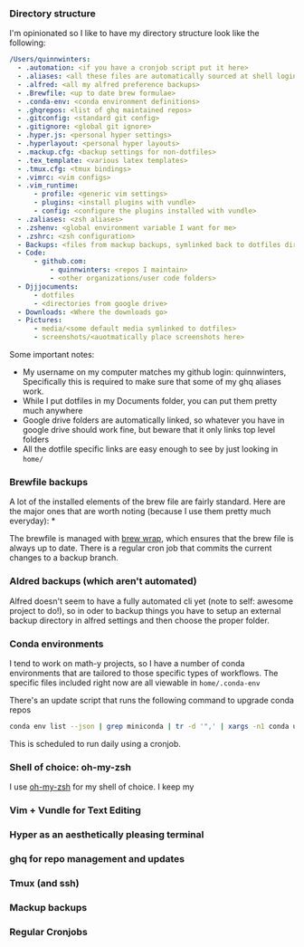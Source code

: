### Directory structure

I'm opinionated so I like to have my directory structure look like the following:

```yaml
/Users/quinnwinters:
  - .automation: <if you have a cronjob script put it here>
  - .aliases: <all these files are automatically sourced at shell login>
  - .alfred: <all my alfred preference backups>
  - .Brewfile: <up to date brew formulae>
  - .conda-env: <conda environment definitions>
  - .ghqrepos: <list of ghq maintained repos>
  - .gitconfig: <standard git config>
  - .gitignore: <global git ignore>
  - .hyper.js: <personal hyper settings>
  - .hyperlayout: <personal hyper layouts>
  - .mackup.cfg: <backup settings for non-dotfiles>
  - .tex_template: <various latex templates>
  - .tmux.cfg: <tmux bindings>
  - .vimrc: <vim configs>
  - .vim_runtime:
      - profile: <generic vim settings>
      - plugins: <install plugins with vundle>
      - config: <configure the plugins installed with vundle>
  - .zaliases: <zsh aliases>
  - .zshenv: <global environment variable I want for me>
  - .zshrc: <zsh configuration>
  - Backups: <files from mackup backups, symlinked back to dotfiles dir> 
  - Code:
      - github.com:
          - quinnwinters: <repos I maintain>
          - <other organizations/user code folders>
  - Djjjocuments:
      - dotfiles
      - <directories from google drive>
  - Downloads: <Where the downloads go>      
  - Pictures:
      - media/<some default media symlinked to dotfiles>
      - screenshots/<auotmatically place screenshots here>
```

Some important notes:
* My username on my computer matches my github login: quinnwinters, Specifically this is required to make sure that some of my ghq aliases work.
* While I put dotfiles in my Documents folder, you can put them pretty much anywhere
* Google drive folders are automatically linked, so whatever you have in google drive should work fine, but beware that it only links top level folders
* All the dotfile specific links are easy enough to see by just looking in `home/`


### Brewfile backups

A lot of the installed elements of the brew file are fairly standard. Here are the major ones that are worth noting (because I use them pretty much everyday):
* 

The brewfile is managed with [brew wrap](https://homebrew-file.readthedocs.io/en/latest/brew-wrap.html), which ensures that the brew file is always up to date. There is a regular cron job that commits the current changes to a backup branch.

### Aldred backups (which aren't automated) 

Alfred doesn't seem to have a fully automated cli yet (note to self: awesome project to do!), so in oder to backup things you have to setup an external backup directory in alfred settings and then choose the proper folder. 

### Conda environments

I tend to work on math-y projects, so I have a number of conda environments that are tailored to those specific types of workflows. The specific files included right now are all viewable in `home/.conda-env`

There's an update script that runs the following command to upgrade conda repos
```bash 
conda env list --json | grep miniconda | tr -d '",' | xargs -n1 conda update --update-all --prefix
```
This is scheduled to run daily using a cronjob. 

### Shell of choice: oh-my-zsh 

I use [oh-my-zsh](https://ohmyz.sh/) for my shell of choice. I keep my 


### Vim + Vundle for Text Editing

### Hyper as an aesthetically pleasing terminal

### ghq for repo management and updates

### Tmux (and ssh) 

### Mackup backups

### Regular Cronjobs

